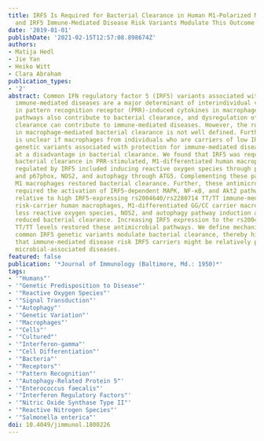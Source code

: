 ```yaml
---
title: IRF5 Is Required for Bacterial Clearance in Human M1-Polarized Macrophages,
  and IRF5 Immune-Mediated Disease Risk Variants Modulate This Outcome
date: '2019-01-01'
publishDate: '2021-02-15T12:57:08.898674Z'
authors:
- Matija Hedl
- Jie Yan
- Heiko Witt
- Clara Abraham
publication_types:
- '2'
abstract: Common IFN regulatory factor 5 (IRF5) variants associated with multiple
  immune-mediated diseases are a major determinant of interindividual variability
  in pattern recognition receptor (PRR)-induced cytokines in macrophages. PRR-initiated
  pathways also contribute to bacterial clearance, and dysregulation of bacterial
  clearance can contribute to immune-mediated diseases. However, the role of IRF5
  in macrophage-mediated bacterial clearance is not well defined. Furthermore, it
  is unclear if macrophages from individuals who are carriers of low IRF5-expressing
  genetic variants associated with protection for immune-mediated diseases might be
  at a disadvantage in bacterial clearance. We found that IRF5 was required for optimal
  bacterial clearance in PRR-stimulated, M1-differentiated human macrophages. Mechanisms
  regulated by IRF5 included inducing reactive oxygen species through p40phox, p47phox
  and p67phox, NOS2, and autophagy through ATG5. Complementing these pathways in IRF5-deficient
  M1 macrophages restored bacterial clearance. Further, these antimicrobial pathways
  required the activation of IRF5-dependent MAPK, NF-κB, and Akt2 pathways. Importantly,
  relative to high IRF5-expressing rs2004640/rs2280714 TT/TT immune-mediated disease
  risk-carrier human macrophages, M1-differentiated GG/CC carrier macrophages demonstrated
  less reactive oxygen species, NOS2, and autophagy pathway induction and, consequently,
  reduced bacterial clearance. Increasing IRF5 expression to the rs2004640/rs2280714
  TT/TT levels restored these antimicrobial pathways. We define mechanisms wherein
  common IRF5 genetic variants modulate bacterial clearance, thereby highlighting
  that immune-mediated disease risk IRF5 carriers might be relatively protected from
  microbial-associated diseases.
featured: false
publication: '*Journal of Immunology (Baltimore, Md.: 1950)*'
tags:
- '"Humans"'
- '"Genetic Predisposition to Disease"'
- '"Reactive Oxygen Species"'
- '"Signal Transduction"'
- '"Autophagy"'
- '"Genetic Variation"'
- '"Macrophages"'
- '"Cells"'
- '"Cultured"'
- '"Interferon-gamma"'
- '"Cell Differentiation"'
- '"Bacteria"'
- '"Receptors"'
- '"Pattern Recognition"'
- '"Autophagy-Related Protein 5"'
- '"Enterococcus faecalis"'
- '"Interferon Regulatory Factors"'
- '"Nitric Oxide Synthase Type II"'
- '"Reactive Nitrogen Species"'
- '"Salmonella enterica"'
doi: 10.4049/jimmunol.1800226
---
```


